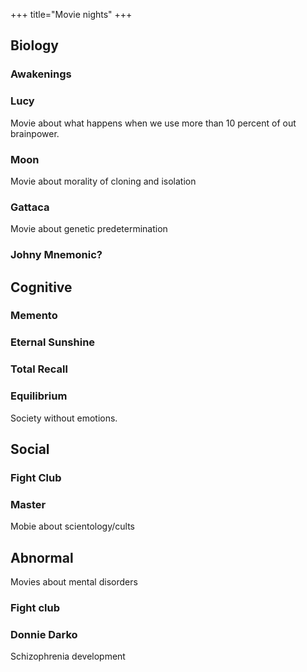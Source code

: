 +++
title="Movie nights"
+++

## Biology
### Awakenings

### Lucy
Movie about what happens when we use more than 10 percent of out brainpower.

### Moon
Movie about morality of cloning and isolation

### Gattaca
Movie about genetic predetermination

### Johny Mnemonic?


## Cognitive 
### Memento
### Eternal Sunshine
### Total Recall
### Equilibrium
Society without emotions.

## Social
### Fight Club

### Master
Mobie about scientology/cults

## Abnormal
Movies about mental disorders
### Fight club

### Donnie Darko
Schizophrenia development


